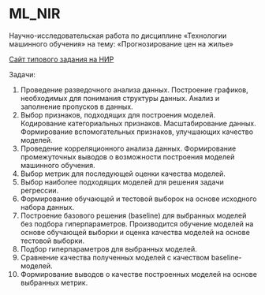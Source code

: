 # ML_NIR
Научно-исследовательская работа по дисциплине «Технологии машинного обучения» на тему: «Прогнозирование цен на жилье»

[Сайт типового задания на НИР](https://github.com/ugapanyuk/ml_course_2022/wiki/TMO_NIRS) 

Задачи: 
1. Проведение разведочного анализа данных. Построение графиков, необходимых для понимания структуры данных. Анализ и заполнение пропусков в данных.
2. Выбор признаков, подходящих для построения моделей. Кодирование категориальных признаков. Масштабирование данных. Формирование вспомогательных признаков, улучшающих качество моделей.
3. Проведение корреляционного анализа данных. Формирование промежуточных выводов о возможности построения моделей машинного обучения. 
4. Выбор метрик для последующей оценки качества моделей. 
5. Выбор наиболее подходящих моделей для решения задачи регрессии. 
6. Формирование обучающей и тестовой выборок на основе исходного набора данных.
7. Построение базового решения (baseline) для выбранных моделей без подбора гиперпараметров. Производится обучение моделей на основе обучающей выборки и оценка качества моделей на основе тестовой выборки.
8. Подбор гиперпараметров для выбранных моделей. 
9. Сравнение качества полученных моделей с качеством baseline-моделей.
10. Формирование выводов о качестве построенных моделей на основе выбранных метрик. 
